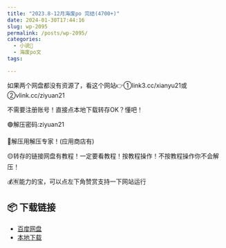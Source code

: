 ```yaml
---
title: "2023.8-12月海废po 完结(4700+)"
date: 2024-01-30T17:44:16
slug: wp-2095
permalink: /posts/wp-2095/
categories:
  - 小说📖
  - 海废po文
tags:

---
```


如果两个网盘都没有资源了，看这个网站👉①link3.cc/xianyu21或②vlink.cc/ziyuan21

不需要注册账号！直接点本地下载转存OK？懂吧！

🟢解压密码:ziyuan21

🔵解压用解压专家！(应用商店有)

🟡转存的链接网盘有教程！一定要看教程！按教程操作！不按教程操作你不会解压！

💰🈶能力的宝，可以点左下角赞赏支持一下网站运行

## 📦 下载链接
- [百度网盘](https://blziyuan21.com/pay-download/2095?key=ccf5575cb1&down_id=0)
- [本地下载](https://blziyuan21.com/pay-download/2095?key=ccf5575cb1&down_id=1)

